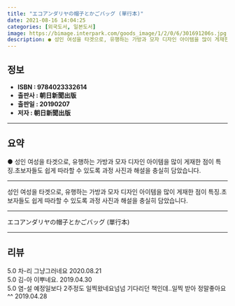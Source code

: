 ```yaml
---
title: "エコアンダリヤの帽子とかごバッグ (單行本)"
date: 2021-08-16 14:04:25
categories: [외국도서, 일본도서]
image: https://bimage.interpark.com/goods_image/1/2/0/6/301691206s.jpg
description: ● 성인 여성을 타겟으로, 유행하는 가방과 모자 디자인 아이템을 많이 게재한 점이 특징.초보자들도 쉽게 따라할 수 있도록 과정 사진과 해설을 충실히 담았습니다.
---
```


## **정보**

- **ISBN : 9784023332614**
- **출판사 : 朝日新聞出版**
- **출판일 : 20190207**
- **저자 : 朝日新聞出版**

------



## **요약**

●  성인 여성을 타겟으로, 유행하는 가방과 모자 디자인 아이템을 많이 게재한 점이 특징.초보자들도 쉽게 따라할 수 있도록 과정 사진과 해설을 충실히 담았습니다.

------

성인 여성을 타겟으로, 유행하는 가방과 모자 디자인 아이템을 많이 게재한 점이 특징.초보자들도 쉽게 따라할 수 있도록 과정 사진과 해설을 충실히 담았습니다.

------


エコアンダリヤの帽子とかごバッグ (單行本) 

------


## **리뷰** 

5.0 차-리 그냥그러네요 2020.08.21 <br/>5.0 김-아 이뿌네요. 2019.04.30 <br/>5.0 염-설 예정일보다 2주정도 일찍왔네요넘넘 기다리던 책인데..일찍 받아 정말좋아요^^ 2019.04.28 <br/>